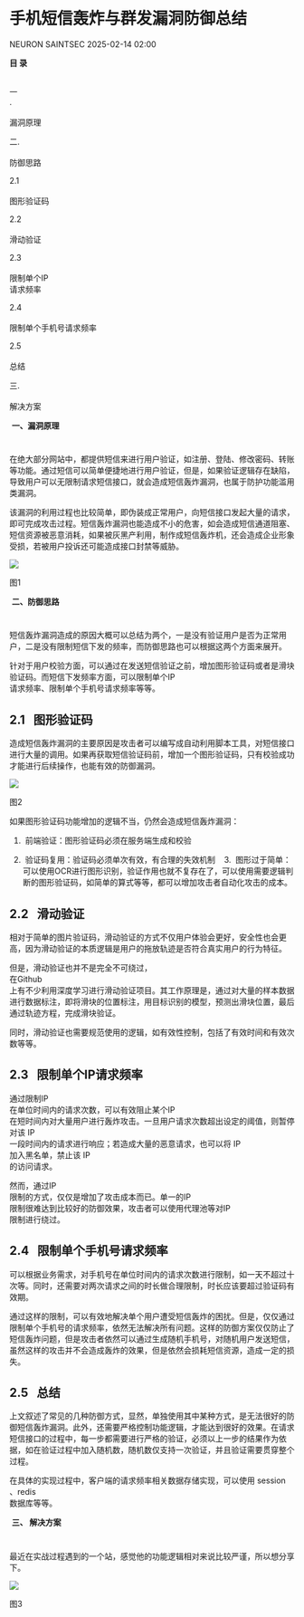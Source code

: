 #  手机短信轰炸与群发漏洞防御总结   
NEURON  SAINTSEC   2025-02-14 02:00  
  
**目 录**  
  
  
  
   
一  
.  
           
漏洞原理  
  
  
二.  
           
防御思路  
  
2.1  
           
图形验证码  
  
2.2  
           
滑动验证  
  
2.3  
           
限制单个IP  
请求频率  
  
2.4  
           
限制单个手机号请求频率  
  
2.5  
           
总结  
  
三.  
           
解决方案  
  
  
 **一、漏洞原理**  
  
#   
  
在绝大部分网站中，都提供短信来进行用户验证，如注册、登陆、修改密码、转账等功能。通过短信可以简单便捷地进行用户验证，但是，如果验证逻辑存在缺陷，导致用户可以无限制请求短信接口，就会造成短信轰炸漏洞，也属于防护功能滥用类漏洞。  
  
  
该漏洞的利用过程也比较简单，即伪装成正常用户，向短信接口发起大量的请求，即可完成攻击过程。短信轰炸漏洞也能造成不小的危害，如会造成短信通道阻塞、短信资源被恶意消耗，如果被灰黑产利用，制作成短信轰炸机，还会造成企业形象受损，若被用户投诉还可能造成接口封禁等威胁。  
  
  
![](https://mmbiz.qpic.cn/mmbiz_jpg/Gw8FuwXLJnTfzRWP0PtbFftDiadiahdCuHaicBdMG2jmhrjBHAdEVhib0k9Z3qMVMFTBIGjCeErBOp6FcIyudX7vPQ/640?wx_fmt=jpeg "")  
  
图1  
  
 **二、防御思路**   
  
#   
  
短信轰炸漏洞造成的原因大概可以总结为两个，一是没有验证用户是否为正常用户，二是没有限制短信下发的频率，而防御思路也可以根据这两个方面来展开。  
  
  
针对于用户校验方面，可以通过在发送短信验证之前，增加图形验证码或者是滑块验证码。而短信下发频率方面，可以限制单个IP  
请求频率、限制单个手机号请求频率等等。  
  
## 2.1   图形验证码  
  
造成短信轰炸漏洞的主要原因是攻击者可以编写成自动利用脚本工具，对短信接口进行大量的调用。如果再获取短信验证码前，增加一个图形验证码，只有校验成功才能进行后续操作，也能有效的防御漏洞。  
  
  
![](https://mmbiz.qpic.cn/mmbiz_jpg/Gw8FuwXLJnTfzRWP0PtbFftDiadiahdCuHrwHkErQWSbrFNbvuibj9TBs6VxP4uw5AHVseG2PBtd2U5fDvsKKcabw/640?wx_fmt=jpeg "")  
  
  
图2  
  
  
如果图形验证码功能增加的逻辑不当，仍然会造成短信轰炸漏洞：  
  
1.  前端验证：图形验证码必须在服务端生成和校验  
  
2.  验证码复用：验证码必须单次有效，有合理的失效机制    3.  图形过于简单：可以使用OCR进行图形识别，验证作用也就不复存在了，可以使用需要逻辑判断的图形验证码，如简单的算式等等，都可以增加攻击者自动化攻击的成本。  
  
## 2.2   滑动验证  
  
相对于简单的图片验证码，滑动验证的方式不仅用户体验会更好，安全性也会更高，因为滑动验证的本质逻辑是用户的拖放轨迹是否符合真实用户的行为特征。  
  
  
但是，滑动验证也并不是完全不可绕过，   
在Github   
上有不少利用深度学习进行滑动验证项目。其工作原理是，通过对大量的样本数据进行数据标注，即将滑块的位置标注，用目标识别的模型，预测出滑块位置，最后通过轨迹方程，完成滑块验证。  
  
  
同时，滑动验证也需要规范使用的逻辑，如有效性控制，包括了有效时间和有效次数等等。  
  
## 2.3   限制单个IP请求频率  
  
通过限制IP  
在单位时间内的请求次数，可以有效阻止某个IP  
在短时间内对大量用户进行轰炸攻击。一旦用户请求次数超出设定的阈值，则暂停对该 IP   
一段时间内的请求进行响应；若造成大量的恶意请求，也可以将 IP   
加入黑名单，禁止该 IP   
的访问请求。  
  
  
然而，通过IP  
限制的方式，仅仅是增加了攻击成本而已。单一的IP  
限制很难达到比较好的防御效果，攻击者可以使用代理池等对IP  
限制进行绕过。  
  
## 2.4   限制单个手机号请求频率  
  
可以根据业务需求，对手机号在单位时间内的请求次数进行限制，如一天不超过十次等。同时，还需要对两次请求之间的时长做合理限制，时长应该要超过验证码有效期。  
  
  
通过这样的限制，可以有效地解决单个用户遭受短信轰炸的困扰。但是，仅仅通过限制单个手机号的请求频率，依然无法解决所有问题。这样的防御方案仅仅防止了短信轰炸问题，但是攻击者依然可以通过生成随机手机号，对随机用户发送短信，虽然这样的攻击并不会造成轰炸的效果，但是依然会损耗短信资源，造成一定的损失。  
  
## 2.5   总结  
  
上文叙述了常见的几种防御方式，显然，单独使用其中某种方式，是无法很好的防御短信轰炸漏洞。此外，还需要严格控制功能逻辑，才能达到很好的效果。在请求短信接口的过程中，每一步都需要进行严格的验证，必须以上一步的结果作为依据，如在验证过程中加入随机数，随机数仅支持一次验证，并且验证需要贯穿整个过程。  
  
  
在具体的实现过程中，客户端的请求频率相关数据存储实现，可以使用 session  
、redis  
数据库等等。  
  
 **三、 解决方案**   
  
#   
  
最近在实战过程遇到的一个站，感觉他的功能逻辑相对来说比较严谨，所以想分享下。  
  
  
![](https://mmbiz.qpic.cn/mmbiz_jpg/Gw8FuwXLJnTfzRWP0PtbFftDiadiahdCuH9t9TkMryMBlFCMHzaIoLSjwkbBXFzlXFiabkEAibOkkm4sG8nCOI7BTw/640?wx_fmt=jpeg "")  
  
  
图3  
  
  
  
